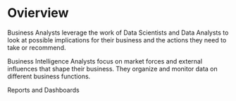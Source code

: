 # Ovierview

Business Analysts leverage the work of Data Scientists and Data Analysts to look at possible implications for their business and the actions they need to take or recommend.  

Business Intelligence Analysts focus on market forces and external influences that shape their business. They organize and monitor data on different business functions.  

Reports and Dashboards  
